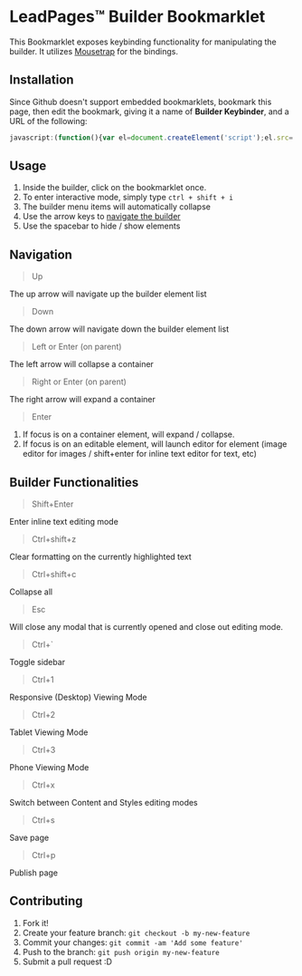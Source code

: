 # LeadPages&trade; Builder Bookmarklet

This Bookmarklet exposes keybinding functionality for manipulating the builder. It utilizes [Mousetrap](http://craig.is/killing/mice) for the bindings. 

## Installation

Since Github doesn't support embedded bookmarklets, bookmark this page, then edit the bookmark, giving it a name of **Builder Keybinder**, and a URL of the following:
 
```javascript
javascript:(function(){var el=document.createElement('script');el.src='https://cdn.rawgit.com/LeadPages/builderBookmarklet/master/builderKeybinding.js';document.body.appendChild(el);})();
```

## Usage

1. Inside the builder, click on the bookmarklet once.
2. To enter interactive mode, simply type `ctrl + shift + i`
3. The builder menu items will automatically collapse
4. Use the arrow keys to [navigate the builder](#navigation)
5. Use the spacebar to hide / show elements

## Navigation

> Up

The up arrow will navigate up the builder element list

> Down

The down arrow will navigate down the builder element list

> Left or Enter (on parent)

The left arrow will collapse a container

> Right or Enter (on parent)

The right arrow will expand a container

> Enter

1. If focus is on a container element, will expand / collapse. 
2. If focus is on an editable element, will launch editor for element (image editor for images / shift+enter for inline text editor for text, etc)

## Builder Functionalities

> Shift+Enter

Enter inline text editing mode

> Ctrl+shift+z

Clear formatting on the currently highlighted text

> Ctrl+shift+c

Collapse all

> Esc

Will close any modal that is currently opened and close out editing mode.

> Ctrl+`

Toggle sidebar

> Ctrl+1

Responsive (Desktop) Viewing Mode

> Ctrl+2

Tablet Viewing Mode

> Ctrl+3

Phone Viewing Mode

> Ctrl+x

Switch between Content and Styles editing modes

> Ctrl+s

Save page

> Ctrl+p

Publish page

## Contributing

1. Fork it!
2. Create your feature branch: `git checkout -b my-new-feature`
3. Commit your changes: `git commit -am 'Add some feature'`
4. Push to the branch: `git push origin my-new-feature`
5. Submit a pull request :D
